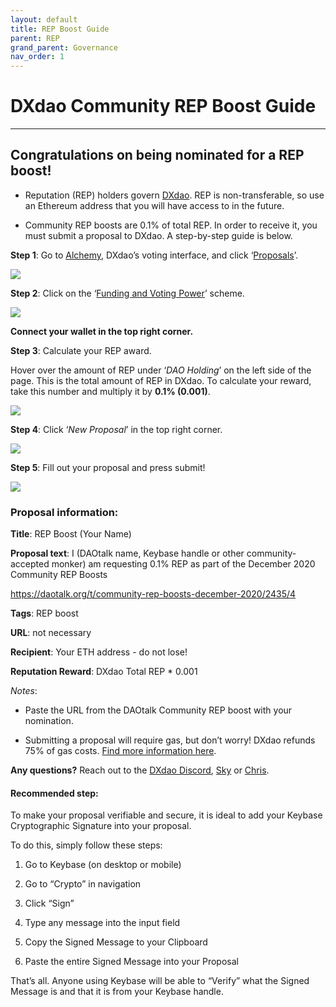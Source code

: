 ```yaml
---
layout: default
title: REP Boost Guide
parent: REP
grand_parent: Governance
nav_order: 1
---
```


# DXdao Community REP Boost Guide

___

## Congratulations on being nominated for a REP boost!
    
-   Reputation (REP) holders govern <a href="https://ipfs.io/ipfs/QmfGgQYwL4ZrXLVshYuwH2WHeSvPFQCDXeYTzPPFReCJqJ" target="_blank">DXdao</a>. REP is non-transferable, so use an Ethereum address that you will have access to in the future.
    
-   Community REP boosts are 0.1% of total REP. In order to receive it, you must submit a proposal to DXdao. A step-by-step guide is below.
  
**Step 1**: Go to <a href="https://alchemy.daostack.io/dao/0x519b70055af55a007110b4ff99b0ea33071c720a" target="_blank">Alchemy</a>, DXdao’s voting interface, and click ‘<a href="https://alchemy.daostack.io/dao/0x519b70055af55a007110b4ff99b0ea33071c720a/schemes" target="_blank">Proposals</a>’.

[![](https://lh6.googleusercontent.com/0jA1TTxylT3Cr9t3sFj4TARkMRXbbrJcz1lntrdZ0HaalUMov-yg_q7VDDcupTOeZVPnR7hS3wS0k8B662wXNW5UPbqqh1D3c1wZedtv47Gvr0OBINAzfeTvXfT5a8nr_3Bj6QBp)](https://alchemy.daostack.io/dao/0x519b70055af55a007110b4ff99b0ea33071c720a/schemes)


**Step 2**: Click on the ‘<a href="https://alchemy.daostack.io/dao/0x519b70055af55a007110b4ff99b0ea33071c720a/scheme/0x28d5c82734905e9708c4d1332ba6d4753ac04836a4fcf4c5451c2dc5d5d76237" target="_blank">Funding and Voting Power</a>’ scheme.
  

[![](https://lh3.googleusercontent.com/mTYOgQ053mG205ViLr1W-kPD4t99iod2HXZ5aFPXrpZG-q3OkR8D18pEcMzWHfe55_64PqX1-y141ySzrY8qrL0zKskJICb1RKvKKqgjO65wDRkb2j0yOHgOJ3y3StVMNyipLN_K)](https://alchemy.daostack.io/dao/0x519b70055af55a007110b4ff99b0ea33071c720a/scheme/0x28d5c82734905e9708c4d1332ba6d4753ac04836a4fcf4c5451c2dc5d5d76237)

**Connect your wallet in the top right corner.**

**Step 3**: Calculate your REP award.

Hover over the amount of REP under ‘*DAO Holding*’ on the left side of the page. This is the total amount of REP in DXdao. To calculate your reward, take this number and multiply it by **0.1% (0.001)**.

![](https://lh4.googleusercontent.com/PpRh8R3hvQ5_X5LwdDNSFTr0LUxezd-JwvdmstrrWdbY8gd2zeg2o-hbh1LBHbge7jYwX9pnKlgcjw-6fsva6SVA84qoxIKM-L7bGgb72smQdUJa5fj6BzbpQlmPuRSkXjAt291B)

  
  

**Step 4**: Click ‘*New Proposal*’ in the top right corner.

![](https://lh4.googleusercontent.com/nS-uoYHe6f9xZslEBJJaYnHA8aZS9WXaO-Br4aYJU1gOPHpIGH_V-qBEpk_xG-1FWu22mJstMvJxPFsQpm4x1cW9QjUSXdYNNNci0J4BmilZjcrVsqmCF5tPI6GsTBE5-i71xOP5)

  

**Step 5**: Fill out your proposal and press submit!

![](https://lh3.googleusercontent.com/qliDiK6FnMM7hMgj1LgQcxTrnAGzAcGaFDn-w1c--_WUvguZwiiIr6miLoYtE0sikjXUm2x5Esfs337VEx2YXy3jDOpzYIEmPLcv3nvJV7MqX0Nk9S-heRk_NNmO4NaCjXtRk04b)


### Proposal information:

**Title**: REP Boost (Your Name)

**Proposal text**: I (DAOtalk name, Keybase handle or other community-accepted monker) am requesting 0.1% REP as part of the December 2020 Community REP Boosts

https://daotalk.org/t/community-rep-boosts-december-2020/2435/4

**Tags**: REP boost

**URL**: not necessary

**Recipient**: Your ETH address - do not lose!

**Reputation Reward**: DXdao Total REP * 0.001

*Notes*:

-   Paste the URL from the DAOtalk Community REP boost with your nomination.
    
-   Submitting a proposal will require gas, but don’t worry! DXdao refunds 75% of gas costs. [Find more information here](https://daotalk.org/t/dxdao-governance-refunds-round-2/2361).
    
**Any questions?** Reach out to the <a href="https://discord.gg/4QXEJQkvHH" target="_blank">DXdao Discord</a>, <a href="https://daotalk.org/u/sky/summary" target="_blank">Sky</a> or <a href="https://daotalk.org/u/powers/summary" target="_blank">Chris</a>.

#### Recommended step:  
  
To make your proposal verifiable and secure, it is ideal to add your Keybase Cryptographic Signature into your proposal.

To do this, simply follow these steps:

1.  Go to Keybase (on desktop or mobile)
    
2.  Go to “Crypto” in navigation
    
3.  Click “Sign”
    
4.  Type any message into the input field
    
5.  Copy the Signed Message to your Clipboard
    
6.  Paste the entire Signed Message into your Proposal

That’s all. Anyone using Keybase will be able to “Verify” what the Signed Message is and that it is from your Keybase handle.